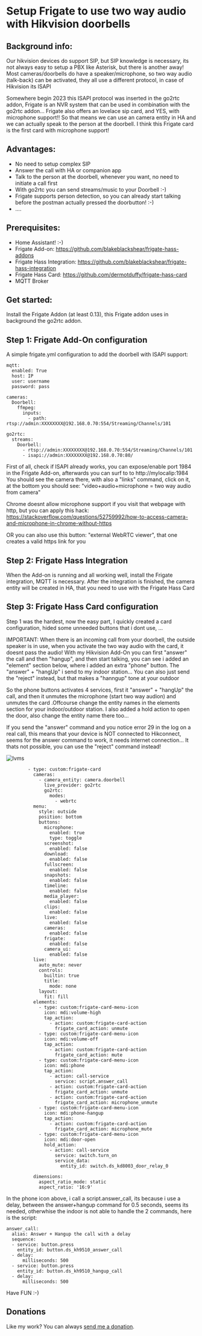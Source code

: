 # Setup Frigate to use two way audio with Hikvision doorbells


## Background info:

Our hikvision devices do support SIP, but SIP knowledge is necessary, its not always easy to setup a PBX like Asterisk, but there is another away!
Most cameras/doorbells do have a speaker/microphone, so two way audio (talk-back) can be activated, they all use a different protocol, in case of Hikvision its ISAPI

Somewhere begin 2023 this ISAPI protocol was inserted in the go2rtc addon, Frigate is an NVR system that can be used in combination with the go2rtc addon... 
Frigate also offers an lovelace sip card, and YES, with microphone support!! So that means we can use an camera entity in HA and we can actually speak to the person at the doorbell.
I think this Frigate card is the first card with microphone support! 


## Advantages:

- No need to setup complex SIP
- Answer the call with HA or companion app
- Talk to the person at the doorbell, whenever you want, no need to initiate a call first
- With go2rtc you can send streams/music to your Doorbell :-)
- Frigate supports person detection, so you can already start talking before the postman actually pressed the doorbutton! :-)
- ....

## Prerequisites:
- Home Assistant! :-)
- Frigate Add-on: https://github.com/blakeblackshear/frigate-hass-addons
- Frigate Hass Integration: https://github.com/blakeblackshear/frigate-hass-integration
- Frigate Hass Card: https://github.com/dermotduffy/frigate-hass-card
- MQTT Broker

## Get started:

Install the Frigate Addon (at least 0.13), this Frigate addon uses in background the go2rtc addon.

## Step 1: Frigate Add-On configuration

A simple frigate.yml configuration to add the doorbell with ISAPI support:

```
mqtt:
  enabled: True
  host: IP
  user: username
  password: pass

cameras:
  Doorbell:
    ffmpeg:
      inputs:
        - path: rtsp://admin:XXXXXXXX@192.168.0.70:554/Streaming/Channels/101

go2rtc:
  streams:
    Doorbell:
      - rtsp://admin:XXXXXXXX@192.168.0.70:554/Streaming/Channels/101
      - isapi://admin:XXXXXXXX@192.168.0.70:80/

```
First of all, check if ISAPI already works, you can expose/enable port 1984 in the Frigate Add-on, afterwards you can surf to to http://mylocalip:1984
You should see the camera there, with also a "links" command, click on it, at the bottom you should see: "video+audio+microphone = two way audio from camera"

Chrome doesnt allow microphone support if you visit that webpage with http, but you can apply this hack:
https://stackoverflow.com/questions/52759992/how-to-access-camera-and-microphone-in-chrome-without-https

OR you can also use this button: "external WebRTC viewer", that one creates a valid https link for you

## Step 2: Frigate Hass Integration

When the Add-on is running and all working well, install the Frigate integration, MQTT is necessary. After the integration is finished, the camera entity will be created in HA, that you need to use with the Frigate Hass Card

## Step 3: Frigate Hass Card configuration

Step 1 was the hardest, now the easy part, I quickly created a card configuration, hided some unneeded buttons that i dont use, ...

IMPORTANT: When there is an incoming call from your doorbell, the outside speaker is in use, when you activate the two way audio with the card, it doesnt pass the audio!
With my Hikvision Add-On you can first "answer" the call and then "hangup", and then start talking, you can see i added an "element" section below, where i added an extra "phone" button. The "answer" + "hangUp" i send to my indoor station... You can also just send the "reject" instead, but that makes a "hanngup" tone at your outdoor

So the phone buttons activates 4 services, first it "answer" + "hangUp"  the call, and then it unmutes the microphone (start two way audion) and unmutes the card .Offcourse change the entity names in the elements section for your indoor/outdoor station. I also added a hold action to open the door, also change the entity name there too...

If you send the "answer" command and you notice error 29 in the log on a real call, this means that your device is NOT connected to Hikconnect, seems for the answer command to work, it needs internet connection... It thats not possible, you can use the "reject" command instead!

![Ivms](../assets/frigate.png)

```
        - type: custom:frigate-card
          cameras:
            - camera_entity: camera.doorbell
              live_provider: go2rtc
              go2rtc:
                modes:
                  - webrtc
          menu:
            style: outside
            position: bottom
            buttons:
              microphone:
                enabled: true
                type: toggle
              screenshot:
                enabled: false
              download:
                enabled: false
              fullscreen:
                enabled: false
              snapshots:
                enabled: false
              timeline:
                enabled: false
              media_player:
                enabled: false
              clips:
                enabled: false
              live:
                enabled: false
              cameras:
                enabled: false
              frigate:
                enabled: false
              camera_ui:
                enabled: false
          live:
            auto_mute: never
            controls:
              builtin: true
              title:
                mode: none
            layout:
              fit: fill
          elements:
            - type: custom:frigate-card-menu-icon
              icon: mdi:volume-high
              tap_action:
                - action: custom:frigate-card-action
                  frigate_card_action: unmute
            - type: custom:frigate-card-menu-icon
              icon: mdi:volume-off
              tap_action:
                - action: custom:frigate-card-action
                  frigate_card_action: mute
            - type: custom:frigate-card-menu-icon
              icon: mdi:phone
              tap_action:
                - action: call-service
                  service: script.answer_call
                - action: custom:frigate-card-action
                  frigate_card_action: unmute
                - action: custom:frigate-card-action
                  frigate_card_action: microphone_unmute
            - type: custom:frigate-card-menu-icon
              icon: mdi:phone-hangup
              tap_action:
                - action: custom:frigate-card-action
                  frigate_card_action: microphone_mute
            - type: custom:frigate-card-menu-icon
              icon: mdi:door-open
              hold_action:
                - action: call-service
                  service: switch.turn_on
                  service_data:
                    entity_id: switch.ds_kd8003_door_relay_0

          dimensions:
            aspect_ratio_mode: static
            aspect_ratio: '16:9'
```
In the phone icon above, i call a script.answer_call, its because i use a delay, between the answer+hangup command for 0.5 seconds, seems its needed, otherwhise the indoor is not able to handle the 2 commands, here is the script:

```
answer_call:
  alias: Answer + Hangup the call with a delay
  sequence:
  - service: button.press
    entity_id: button.ds_kh9510_answer_call
  - delay: 
      milliseconds: 500
  - service: button.press
    entity_id: button.ds_kh9510_hangup_call
  - delay: 
      milliseconds: 500
```

Have FUN :-)

## Donations
 Like my work? You can always [send me a donation](https://paypal.me/pergolafabio).
